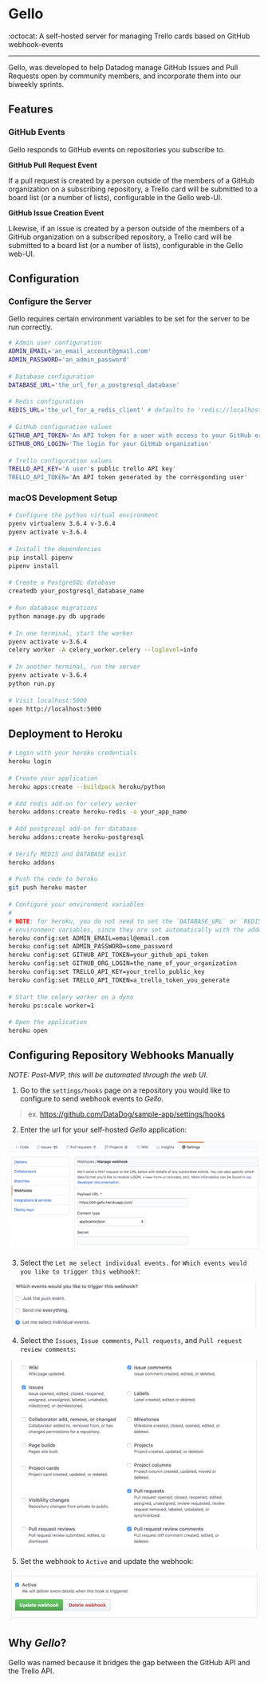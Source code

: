 # Gello
:octocat: A self-hosted server for managing Trello cards based on GitHub webhook-events
___

Gello, was developed to help Datadog manage GitHub Issues and Pull Requests open by community members, and incorporate them into our biweekly sprints.

## Features
### GitHub Events
Gello responds to GitHub events on repositories you subscribe to.

**GitHub Pull Request Event**

If a pull request is created by a person outside of the members of a GitHub organization on a subscribing repository, a Trello card will be submitted to a board list (or a number of lists), configurable in the Gello web-UI.

**GitHub Issue Creation Event**

Likewise, if an issue is created by a person outside of the members of a GitHub organization on a subscribed repository, a Trello card will be submitted to a board list (or a number of lists), configurable in the Gello web-UI.

## Configuration
### Configure the Server

Gello requires certain environment variables to be set for the server to be run correctly.

```bash
# Admin user configuration
ADMIN_EMAIL='an_email_account@gmail.com'
ADMIN_PASSWORD='an_admin_password'

# Database configuration
DATABASE_URL='the_url_for_a_postgresql_database'

# Redis configuration
REDIS_URL='the_url_for_a_redis_client' # defaults to 'redis://localhost:6379/0'

# GitHub configuration values
GITHUB_API_TOKEN='An API token for a user with access to your GitHub organization'
GITHUB_ORG_LOGIN='The login for your GitHub organization'

# Trello configuration values
TRELLO_API_KEY='A user's public trello API key'
TRELLO_API_TOKEN='An API token generated by the corresponding user'
```

### macOS Development Setup

```bash
# Configure the python virtual environment
pyenv virtualenv 3.6.4 v-3.6.4
pyenv activate v-3.6.4

# Install the dependencies
pip install pipenv
pipenv install

# Create a PostgreSQL database
createdb your_postgresql_database_name

# Run database migrations
python manage.py db upgrade

# In one terminal, start the worker
pyenv activate v-3.6.4
celery worker -A celery_worker.celery --loglevel=info

# In another terminal, run the server
pyenv activate v-3.6.4
python run.py

# Visit localhost:5000
open http://localhost:5000
```

## Deployment to Heroku

```bash
# Login with your heroku credentials
heroku login

# Create your application
heroku apps:create --buildpack heroku/python

# Add redis add-on for celery worker
heroku addons:create heroku-redis -a your_app_name

# Add postgresql add-on for database
heroku addons:create heroku-postgresql

# Verify REDIS and DATABASE exist
heroku addons

# Push the code to heroku
git push heroku master

# Configure your environment variables
#
# NOTE: for heroku, you do not need to set the `DATABASE_URL` or `REDIS_URL`
# environment variables, since they are set automatically with the addons
heroku config:set ADMIN_EMAIL=email@email.com
heroku config:set ADMIN_PASSWORD=some_password
heroku config:set GITHUB_API_TOKEN=your_github_api_token
heroku config:set GITHUB_ORG_LOGIN=the_name_of_your_organization
heroku config:set TRELLO_API_KEY=your_trello_public_key
heroku config:set TRELLO_API_TOKEN=a_trello_token_you_generate

# Start the celery worker on a dyno
heroku ps:scale worker=1

# Open the application
heroku open
```

## Configuring Repository Webhooks Manually

_NOTE: Post-MVP, this will be automated through the web UI._

1. Go to the `settings/hooks` page on a repository you would like to configure to send webhook events to _Gello_.

> ex. https://github.com/DataDog/sample-app/settings/hooks

2. Enter the url for your self-hosted _Gello_ application:

![Webhook 1](/images/webhook1.png)

3. Select the `Let me select individual events.` for `Which events would you like to trigger this webhook?`:

![Webhook 2](/images/webhook2.png)

4. Select the `Issues`, `Issue comments`, `Pull requests`, and `Pull request review comments`:

![Webhook 3](/images/webhook3.png)

5. Set the webhook to `Active` and update the webhook:

![Webhook 4](/images/webhook4.png)

## Why _Gello_?
Gello was named because it bridges the gap between the GitHub API and the Trello API.
